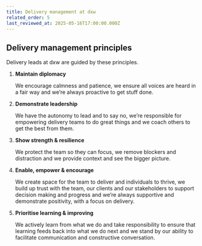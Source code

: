 ```yaml
---
title: Delivery management at dxw
related_order: 5
last_reviewed_at: 2025-05-16T17:00:00.000Z
---
```


## Delivery management principles

Delivery leads at dxw are guided by these principles.

1. **Maintain diplomacy**

   We encourage calmness and patience, we ensure all voices are heard in a fair
   way and we’re always proactive to get stuff done.

2. **Demonstrate leadership**

   We have the autonomy to lead and to say no, we’re responsible for empowering
   delivery teams to do great things and we coach others to get the best from
   them.

3. **Show strength & resilience**

   We protect the team so they can focus, we remove blockers and distraction and
   we provide context and see the bigger picture.

4. **Enable, empower & encourage**

   We create space for the team to deliver and individuals to thrive, we build
   up trust with the team, our clients and our stakeholders to support decision
   making and progress and we’re always supportive and demonstrate positivity,
   with a focus on delivery.

5. **Prioritise learning & improving**

   We actively learn from what we do and take responsibility to ensure that
   learning feeds back into what we do next and we stand by our ability to
   facilitate communication and constructive conversation.
